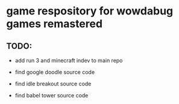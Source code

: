 # game respository for wowdabug games remastered
## TODO:
- add run 3 and minecraft indev to main repo

- find google doodle source code

- find idle breakout source code

- find babel tower source code

